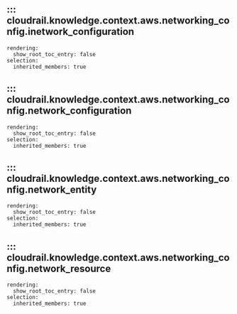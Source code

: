 ## ::: cloudrail.knowledge.context.aws.networking_config.inetwork_configuration
    rendering:
      show_root_toc_entry: false
    selection:
      inherited_members: true

## ::: cloudrail.knowledge.context.aws.networking_config.network_configuration
    rendering:
      show_root_toc_entry: false
    selection:
      inherited_members: true

## ::: cloudrail.knowledge.context.aws.networking_config.network_entity
    rendering:
      show_root_toc_entry: false
    selection:
      inherited_members: true

## ::: cloudrail.knowledge.context.aws.networking_config.network_resource
    rendering:
      show_root_toc_entry: false
    selection:
      inherited_members: true
